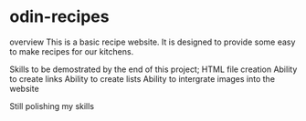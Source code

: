 # odin-recipes
overview
This is a basic recipe website.
It is designed to provide some easy to make recipes for our kitchens.

Skills to be demostrated by the end of this project;
HTML file creation
Ability to create links
Ability to create lists
Ability to intergrate images into the website

Still polishing my skills